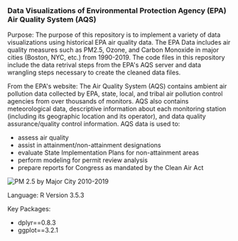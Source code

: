 ### Data Visualizations of Environmental Protection Agency (EPA) Air Quality System (AQS)  

Purpose: The purpose of this repository is to implement a variety of data visualizations using historical EPA air quality data. The EPA Data includes air quality measures such as PM2.5, Ozone, and Carbon Monoxide in major cities (Boston, NYC, etc.) from 1990-2019.  The code files in this repository include the data retrival steps from the EPA's AQS server and data wrangling steps necessary to create the cleaned data files.

From the EPA's website: The Air Quality System (AQS) contains ambient air pollution data collected by EPA, state, local, and tribal air pollution control agencies from over thousands of monitors.  AQS also contains meteorological data, descriptive information about each monitoring station (including its geographic location and its operator), and data quality assurance/quality control information.  AQS data is used to:

- assess air quality
- assist in attainment/non-attainment designations
- evaluate State Implementation Plans for non-attainment areas
- perform modeling for permit review analysis
- prepare reports for Congress as mandated by the Clean Air Act

![PM 2.5 by Major City 2010-2019](https://github.com/colbyw5/EPA_Visualizations/blob/master/plots/pm25_by_city.jpeg)

Language: R Version 3.5.3

Key Packages:
- dplyr==0.8.3
- ggplot==3.2.1
  
